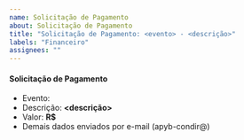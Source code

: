 ```yaml
---
name: Solicitação de Pagamento
about: Solicitação de Pagamento
title: "Solicitação de Pagamento: <evento> - <descrição>"
labels: "Financeiro"
assignees: ""
---
```


#### Solicitação de Pagamento
- Evento: **<evento>**
- Descrição: **<descrição>**
- Valor: **R$<valor>**
- Demais dados enviados por e-mail (apyb-condir@)
